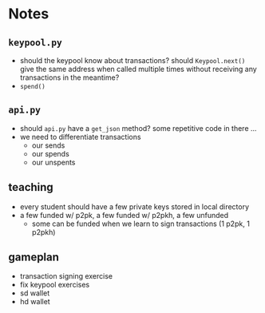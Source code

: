 
# Notes

## `keypool.py`

- should the keypool know about transactions? should `Keypool.next()` give the same address when called multiple times without receiving any transactions in the meantime?
- `spend()`

## `api.py`
- should `api.py` have a `get_json` method? some repetitive code in there ...
- we need to differentiate transactions
    - our sends
    - our spends
    - our unspents

    
## teaching

- every student should have a few private keys stored in local directory
- a few funded w/ p2pk, a few funded w/ p2pkh, a few unfunded
    - some can be funded when we learn to sign transactions (1 p2pk, 1 p2pkh)

    
## gameplan

- transaction signing exercise 
- fix keypool exercises
- sd wallet
- hd wallet
